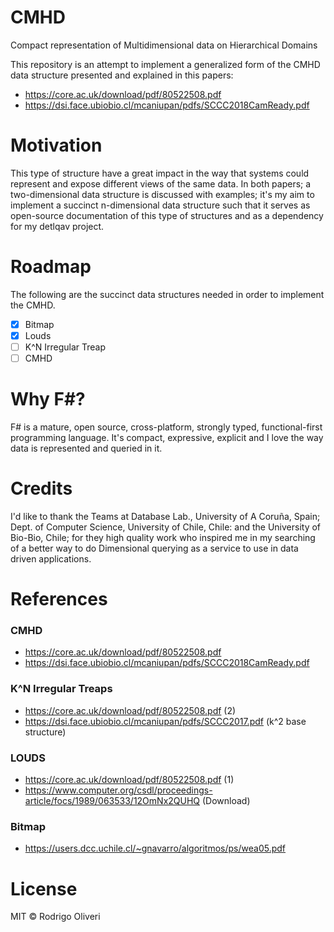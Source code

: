 # CMHD
Compact representation of Multidimensional data on Hierarchical Domains

This repository is an attempt to implement a generalized form of the CMHD
data structure presented and explained in this papers:

- https://core.ac.uk/download/pdf/80522508.pdf
- https://dsi.face.ubiobio.cl/mcaniupan/pdfs/SCCC2018CamReady.pdf

# Motivation

This type of structure have a great impact in the way that systems could 
represent and expose different views of the same data. In both papers; a 
two-dimensional data structure is discussed with examples; it's 
my aim to implement a succinct n-dimensional data structure such that it serves
as open-source documentation of this type of structures and as a dependency for
my detlqav project.

# Roadmap

The following are the succinct data structures needed in order to implement the
CMHD.

- [x] Bitmap
- [x] Louds
- [ ] K^N Irregular Treap
- [ ] CMHD

# Why F#?

F# is a mature, open source, cross-platform, strongly typed, functional-first 
programming language. It's compact, expressive, explicit and I love the way 
data is represented and queried in it.

# Credits

I'd like to thank the Teams at Database Lab., University of A Coruña, Spain; 
Dept. of Computer Science, University of Chile, Chile: and the University of 
Bio-Bio, Chile; for they high quality work who inspired me in my searching of 
a better way to do Dimensional querying as a service to use in data driven
applications.

# References

### CMHD
- https://core.ac.uk/download/pdf/80522508.pdf
- https://dsi.face.ubiobio.cl/mcaniupan/pdfs/SCCC2018CamReady.pdf

### K^N Irregular Treaps

- https://core.ac.uk/download/pdf/80522508.pdf (2)
- https://dsi.face.ubiobio.cl/mcaniupan/pdfs/SCCC2017.pdf (k^2 base structure)

### LOUDS

- https://core.ac.uk/download/pdf/80522508.pdf (1)
- https://www.computer.org/csdl/proceedings-article/focs/1989/063533/12OmNx2QUHQ (Download)

### Bitmap

- https://users.dcc.uchile.cl/~gnavarro/algoritmos/ps/wea05.pdf

# License

MIT © Rodrigo Oliveri
